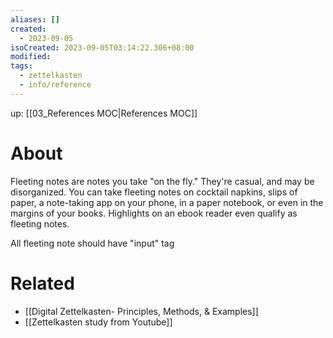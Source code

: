 ```yaml
---
aliases: []
created:
  - 2023-09-05
isoCreated: 2023-09-05T03:14:22.306+08:00
modified: 
tags:
  - zettelkasten
  - info/reference
---
```

up: [[03_References MOC|References MOC]]

# About
Fleeting notes are notes you take "on the fly." They're casual, and
may be disorganized. You can take fleeting notes on cocktail
napkins, slips of paper, a note-taking app on your phone, in a paper
notebook, or even in the margins of your books. Highlights on an
ebook reader even qualify as fleeting notes.

All fleeting note should have "input" tag
# Related

- [[Digital Zettelkasten- Principles, Methods, & Examples]]
- [[Zettelkasten study from Youtube]]